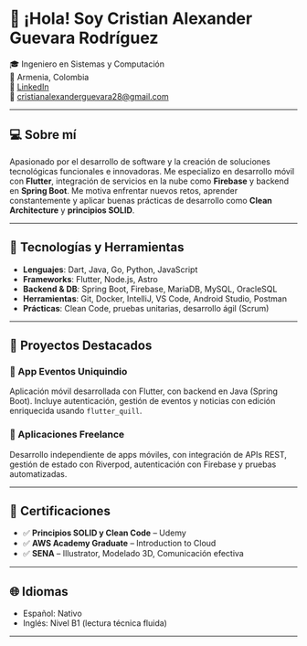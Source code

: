 # 👋 ¡Hola! Soy Cristian Alexander Guevara Rodríguez

🎓 Ingeniero en Sistemas y Computación  
📍 Armenia, Colombia  
🔗 [LinkedIn](https://www.linkedin.com/in/cristian-alexander-guevara-rodriguez-26b772376)  
📧 cristianalexanderguevara28@gmail.com  

---

## 💻 Sobre mí

Apasionado por el desarrollo de software y la creación de soluciones tecnológicas funcionales e innovadoras. Me especializo en desarrollo móvil con **Flutter**, integración de servicios en la nube como **Firebase** y backend en **Spring Boot**. Me motiva enfrentar nuevos retos, aprender constantemente y aplicar buenas prácticas de desarrollo como **Clean Architecture** y **principios SOLID**.

---

## 🧠 Tecnologías y Herramientas

- **Lenguajes**: Dart, Java, Go, Python, JavaScript  
- **Frameworks**: Flutter, Node.js, Astro  
- **Backend & DB**: Spring Boot, Firebase, MariaDB, MySQL, OracleSQL  
- **Herramientas**: Git, Docker, IntelliJ, VS Code, Android Studio, Postman  
- **Prácticas**: Clean Code, pruebas unitarias, desarrollo ágil (Scrum)

---

## 📱 Proyectos Destacados

### 🔹 App Eventos Uniquindio
Aplicación móvil desarrollada con Flutter, con backend en Java (Spring Boot). Incluye autenticación, gestión de eventos y noticias con edición enriquecida usando `flutter_quill`.

### 🔹 Aplicaciones Freelance
Desarrollo independiente de apps móviles, con integración de APIs REST, gestión de estado con Riverpod, autenticación con Firebase y pruebas automatizadas.

---

## 📜 Certificaciones

- ✅ **Principios SOLID y Clean Code** – Udemy  
- ✅ **AWS Academy Graduate** – Introduction to Cloud  
- ✅ **SENA** – Illustrator, Modelado 3D, Comunicación efectiva

---

## 🌐 Idiomas

- Español: Nativo  
- Inglés: Nivel B1 (lectura técnica fluida)

---

<!--
**CristianAGuevara/CristianAGuevara** is a ✨ _special_ ✨ repository because its `README.md` (this file) appears on your GitHub profile.

Here are some ideas to get you started:

- 🔭 I’m currently working on ...
- 🌱 I’m currently learning ...
- 👯 I’m looking to collaborate on ...
- 🤔 I’m looking for help with ...
- 💬 Ask me about ...
- 📫 How to reach me: ...
- 😄 Pronouns: ...
- ⚡ Fun fact: ...
-->
